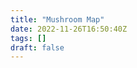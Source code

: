```yaml
---
title: "Mushroom Map"
date: 2022-11-26T16:50:40Z
tags: []
draft: false
---
```


<link rel="stylesheet" href="https://unpkg.com/leaflet@1.9.3/dist/leaflet.css"
     integrity="sha256-kLaT2GOSpHechhsozzB+flnD+zUyjE2LlfWPgU04xyI="
     crossorigin=""/>


<script src="https://unpkg.com/leaflet@1.9.3/dist/leaflet.js"
     integrity="sha256-WBkoXOwTeyKclOHuWtc+i2uENFpDZ9YPdf5Hf+D7ewM="
     crossorigin=""></script>


<div id="map"></div>

<style> #map { height: 800px; }</style>


<script>


function readFile(file)
{
    var f = new XMLHttpRequest();
    f.open("GET", file, false);
    f.onreadystatechange = function()
    {
        if(f.readyState === 4 && f.status == 200) // 4 == DONE
        {
            var res= f.responseText;
            valueCallBack(res)   
        }
    }
    f.send(null);
}

readFile('/docs/mushroom_data.txt');

function valueCallBack(res){


	var map = L.map('map').setView([51.71851, -1.25758], 15);

	L.tileLayer('https://tile.openstreetmap.org/{z}/{x}/{y}.png', {
		maxZoom: 19,
		attribution: '&copy; <a href="http://www.openstreetmap.org/copyright">OpenStreetMap</a>'
	}).addTo(map);

	res = (res.split("\n"));

	for (let i = 1; i < res.length -1; i++) {
		var fungi = res[i].split(',');

		var markerB = L.marker([fungi[3], fungi[4]], {title: "This is a title"})
			.addTo(map)
			.bindPopup("<H3>" +fungi[0] + "</><img src=" + '/' + fungi[1] + "/>",{minWidth: 200})
			.on('mouseover', function (e) {this.openPopup()})
			.on('mouseout', function (e) {this.closePopup()});
	}

}





</script>